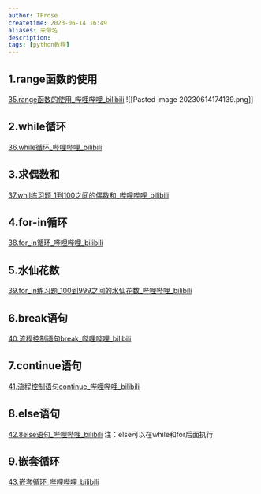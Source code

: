 ```yaml
---
author: TFrose
createtime: 2023-06-14 16:49
aliases: 未命名
description:
tags: [python教程]
---
```


## 1.range函数的使用
[35.range函数的使用_哔哩哔哩_bilibili](https://www.bilibili.com/video/BV1wD4y1o7AS?p=36&vd_source=2029b6b0b60ecbc6cf63989bfa56dd26)
![[Pasted image 20230614174139.png]]
## 2.while循环
[36.while循环_哔哩哔哩_bilibili](https://www.bilibili.com/video/BV1wD4y1o7AS?p=37&spm_id_from=pageDriver&vd_source=2029b6b0b60ecbc6cf63989bfa56dd26)

## 3.求偶数和
[37.whil练习题_1到100之间的偶数和_哔哩哔哩_bilibili](https://www.bilibili.com/video/BV1wD4y1o7AS?p=38&spm_id_from=pageDriver&vd_source=2029b6b0b60ecbc6cf63989bfa56dd26)

## 4.for-in循环
[38.for_in循环_哔哩哔哩_bilibili](https://www.bilibili.com/video/BV1wD4y1o7AS?p=39&spm_id_from=pageDriver)

## 5.水仙花数
[39.for_in练习题_100到999之间的水仙花数_哔哩哔哩_bilibili](https://www.bilibili.com/video/BV1wD4y1o7AS?p=40&spm_id_from=pageDriver&vd_source=2029b6b0b60ecbc6cf63989bfa56dd26)

## 6.break语句
[40.流程控制语句break_哔哩哔哩_bilibili](https://www.bilibili.com/video/BV1wD4y1o7AS?p=41&spm_id_from=pageDriver&vd_source=2029b6b0b60ecbc6cf63989bfa56dd26)

## 7.continue语句
[41.流程控制语句continue_哔哩哔哩_bilibili](https://www.bilibili.com/video/BV1wD4y1o7AS?p=42&spm_id_from=pageDriver&vd_source=2029b6b0b60ecbc6cf63989bfa56dd26)

## 8.else语句
[42.8else语句_哔哩哔哩_bilibili](https://www.bilibili.com/video/BV1wD4y1o7AS?p=43&spm_id_from=pageDriver&vd_source=2029b6b0b60ecbc6cf63989bfa56dd26)
注：else可以在while和for后面执行

## 9.嵌套循环
[43.嵌套循环_哔哩哔哩_bilibili](https://www.bilibili.com/video/BV1wD4y1o7AS?p=44&spm_id_from=pageDriver&vd_source=2029b6b0b60ecbc6cf63989bfa56dd26)

